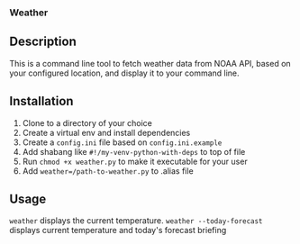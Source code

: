 ### Weather
## Description
This is a command line tool to fetch weather data from NOAA API, based on your configured location, and display it to your command line. 
## Installation
1. Clone to a directory of your choice
2. Create a virtual env and install dependencies
3. Create a `config.ini` file based on `config.ini.example`
4. Add shabang like `#!/my-venv-python-with-deps` to top of file
5. Run `chmod +x weather.py` to make it executable for your user
6. Add `weather=/path-to-weather.py` to .alias file
## Usage
`weather` displays the current temperature.
`weather --today-forecast` displays current temperature and today's forecast briefing